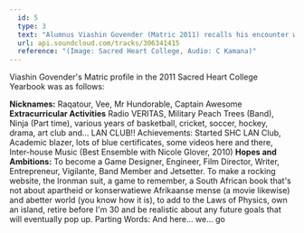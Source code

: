 ```yaml
---
  id: 5
  type: 3
  text: "Alumnus Viashin Govender (Matric 2011) recalls his encounter with Madiba and family when he was in Grade 1 at Sacred Heart College. "
  url: api.soundcloud.com/tracks/306341415
  reference: "(Image: Sacred Heart College, Audio: C Kamana)"
---
```

Viashin Govender's Matric profile in the 2011 Sacred Heart College Yearbook was as follows:

**Nicknames:** Raqatour, Vee, Mr Hundorable, Captain Awesome
**Extracurricular Activities** Radio VERITAS, Military Peach Trees (Band), Ninja (Part time), various years of basketball, cricket, soccer, hockey, drama, art club and... LAN CLUB!! Achievements: Started SHC LAN Club, Academic blazer, lots of blue certificates, some videos here and there, Inter-house Music (Best Ensemble with Nicole Glover, 2010)
**Hopes and Ambitions:** To become a Game Designer, Engineer, Film Director, Writer, Entrepreneur, Vigilante, Band Member and Jetsetter. To make a rocking website, the Ironman suit, a game to remember, a South African book that's not about apartheid or konserwatiewe Afrikaanse mense (a movie likewise) and abetter world (you know how it is), to add to the Laws of Physics, own an island, retire before I'm 30 and be realistic about any future goals that will eventually pop up. Parting Words: And here... we... go
  